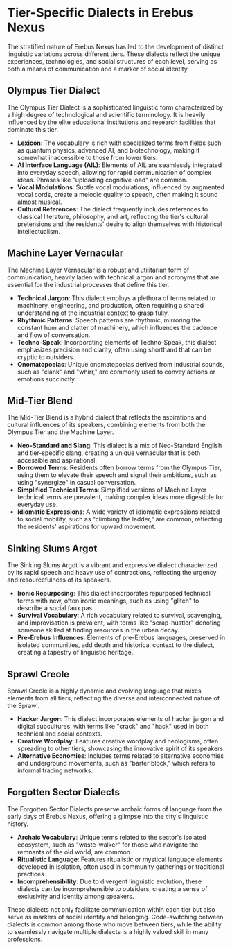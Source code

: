 # Tier-Specific Dialects in Erebus Nexus

The stratified nature of Erebus Nexus has led to the development of distinct linguistic variations across different tiers. These dialects reflect the unique experiences, technologies, and social structures of each level, serving as both a means of communication and a marker of social identity.

## Olympus Tier Dialect

The Olympus Tier Dialect is a sophisticated linguistic form characterized by a high degree of technological and scientific terminology. It is heavily influenced by the elite educational institutions and research facilities that dominate this tier.

- **Lexicon**: The vocabulary is rich with specialized terms from fields such as quantum physics, advanced AI, and biotechnology, making it somewhat inaccessible to those from lower tiers. 
- **AI Interface Language (AIL)**: Elements of AIL are seamlessly integrated into everyday speech, allowing for rapid communication of complex ideas. Phrases like "uploading cognitive load" are common.
- **Vocal Modulations**: Subtle vocal modulations, influenced by augmented vocal cords, create a melodic quality to speech, often making it sound almost musical.
- **Cultural References**: The dialect frequently includes references to classical literature, philosophy, and art, reflecting the tier's cultural pretensions and the residents' desire to align themselves with historical intellectualism.

## Machine Layer Vernacular

The Machine Layer Vernacular is a robust and utilitarian form of communication, heavily laden with technical jargon and acronyms that are essential for the industrial processes that define this tier.

- **Technical Jargon**: This dialect employs a plethora of terms related to machinery, engineering, and production, often requiring a shared understanding of the industrial context to grasp fully.
- **Rhythmic Patterns**: Speech patterns are rhythmic, mirroring the constant hum and clatter of machinery, which influences the cadence and flow of conversation.
- **Techno-Speak**: Incorporating elements of Techno-Speak, this dialect emphasizes precision and clarity, often using shorthand that can be cryptic to outsiders.
- **Onomatopoeias**: Unique onomatopoeias derived from industrial sounds, such as "clank" and "whirr," are commonly used to convey actions or emotions succinctly.

## Mid-Tier Blend

The Mid-Tier Blend is a hybrid dialect that reflects the aspirations and cultural influences of its speakers, combining elements from both the Olympus Tier and the Machine Layer.

- **Neo-Standard and Slang**: This dialect is a mix of Neo-Standard English and tier-specific slang, creating a unique vernacular that is both accessible and aspirational.
- **Borrowed Terms**: Residents often borrow terms from the Olympus Tier, using them to elevate their speech and signal their ambitions, such as using "synergize" in casual conversation.
- **Simplified Technical Terms**: Simplified versions of Machine Layer technical terms are prevalent, making complex ideas more digestible for everyday use.
- **Idiomatic Expressions**: A wide variety of idiomatic expressions related to social mobility, such as "climbing the ladder," are common, reflecting the residents' aspirations for upward movement.

## Sinking Slums Argot

The Sinking Slums Argot is a vibrant and expressive dialect characterized by its rapid speech and heavy use of contractions, reflecting the urgency and resourcefulness of its speakers.

- **Ironic Repurposing**: This dialect incorporates repurposed technical terms with new, often ironic meanings, such as using "glitch" to describe a social faux pas.
- **Survival Vocabulary**: A rich vocabulary related to survival, scavenging, and improvisation is prevalent, with terms like "scrap-hustler" denoting someone skilled at finding resources in the urban decay.
- **Pre-Erebus Influences**: Elements of pre-Erebus languages, preserved in isolated communities, add depth and historical context to the dialect, creating a tapestry of linguistic heritage.

## Sprawl Creole

Sprawl Creole is a highly dynamic and evolving language that mixes elements from all tiers, reflecting the diverse and interconnected nature of the Sprawl.

- **Hacker Jargon**: This dialect incorporates elements of hacker jargon and digital subcultures, with terms like "crack" and "hack" used in both technical and social contexts.
- **Creative Wordplay**: Features creative wordplay and neologisms, often spreading to other tiers, showcasing the innovative spirit of its speakers.
- **Alternative Economies**: Includes terms related to alternative economies and underground movements, such as "barter block," which refers to informal trading networks.

## Forgotten Sector Dialects

The Forgotten Sector Dialects preserve archaic forms of language from the early days of Erebus Nexus, offering a glimpse into the city's linguistic history.

- **Archaic Vocabulary**: Unique terms related to the sector's isolated ecosystem, such as "waste-walker" for those who navigate the remnants of the old world, are common.
- **Ritualistic Language**: Features ritualistic or mystical language elements developed in isolation, often used in community gatherings or traditional practices.
- **Incomprehensibility**: Due to divergent linguistic evolution, these dialects can be incomprehensible to outsiders, creating a sense of exclusivity and identity among speakers.

These dialects not only facilitate communication within each tier but also serve as markers of social identity and belonging. Code-switching between dialects is common among those who move between tiers, while the ability to seamlessly navigate multiple dialects is a highly valued skill in many professions.
